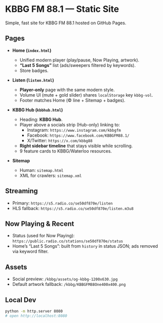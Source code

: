 # KBBG FM 88.1 — Static Site

Simple, fast site for KBBG FM 88.1 hosted on GitHub Pages.

## Pages
- **Home (`index.html`)**
  - Unified modern player (play/pause, Now Playing, artwork).
  - **“Last 5 Songs”** list (ads/sweepers filtered by keywords).
  - Store badges.

- **Listen (`listen.html`)**
  - **Player-only** page with the same modern style.
  - Volume UI (mute + gold slider) shares `localStorage` key `kbbg-vol`.
  - Footer matches Home (© line + Sitemap + badges).

- **KBBG Hub (`kbbhub.html`)**
  - Heading: **KBBG Hub**.
  - Player above a socials strip (Hub-only) linking to:
    - Instagram: `https://www.instagram.com/kbbgfm`
    - Facebook: `https://www.facebook.com/KBBGFM88.1/`
    - X/Twitter: `https://x.com/kbbg88`
  - **Right sidebar timeline** that stays visible while scrolling.
  - 9 feature cards to KBBG/Waterloo resources.

- **Sitemap**
  - Human: `sitemap.html`
  - XML for crawlers: `sitemap.xml`

## Streaming
- Primary: `https://s5.radio.co/se50df870e/listen`
- HLS fallback: `https://s5.radio.co/se50df870e/listen.m3u8`

## Now Playing & Recent
- Status (used for Now Playing): `https://public.radio.co/stations/se50df870e/status`
- Home’s “Last 5 Songs”: built from `history` in status JSON; ads removed via keyword filter.

## Assets
- Social preview: `/kbbg/assets/og-kbbg-1200x630.jpg`
- Default artwork fallback: `/kbbg/KBBGFM88One400x400.png`

## Local Dev
```bash
python -m http.server 8080
# open http://localhost:8080
